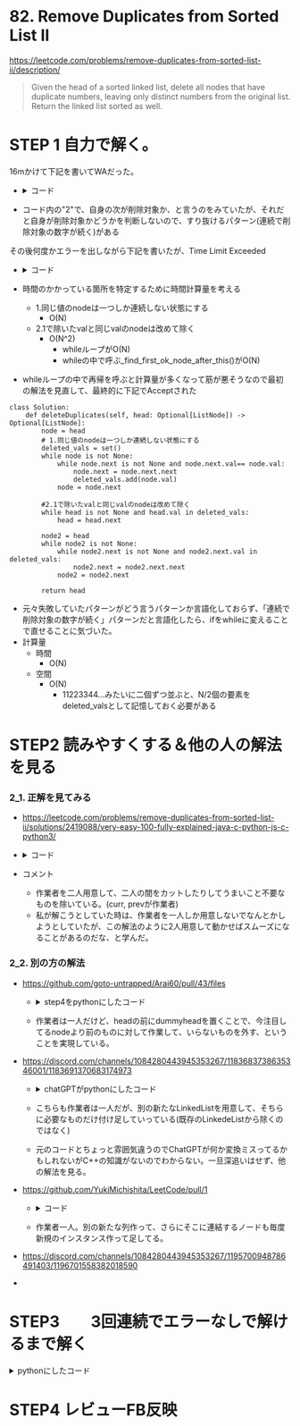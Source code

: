 # 82. Remove Duplicates from Sorted List II
https://leetcode.com/problems/remove-duplicates-from-sorted-list-ii/description/
>Given the head of a sorted linked list, delete all nodes that have duplicate numbers, leaving only distinct numbers from the original list. Return the linked list sorted as well.



# STEP 1 自力で解く。

16mかけて下記を書いてWAだった。
 - <details><summary>コード</summary>

    ```py
    # Definition for singly-linked list.
    # class ListNode:
    #     def __init__(self, val=0, next=None):
    #         self.val = val
    #         self.next = next
    class Solution:
        def deleteDuplicates(self, head: Optional[ListNode]) -> Optional[ListNode]:
            node = head
            # 1.同じ値のnodeは一つしか連続しない状態にする
            deleted_vals = set()
            while node is not None:
                while node.next is not None and node.next.val== node.val:
                    node.next = node.next.next
                    deleted_vals.add(node.val)
                node = node.next
            #2.1で除いたvalと同じvalのnodeは改めて除く
            if head.val in deleted_vals:
                head = head.next
            
            node2 = head
            while node2 is not None:
                if node2.next is not None and node2.next.val in deleted_vals:
                    node2.next = node2.next.next
                node2 = node2.next
            
            return head
    ```
    </details>

- コード内の"2"で、自身の次が削除対象か、と言うのをみていたが、それだと自身が削除対象かどうかを判断しないので、すり抜けるパターン(連続で削除対象の数字が続く)がある

その後何度かエラーを出しながら下記を書いたが、Time Limit Exceeded
 - <details><summary>コード</summary>

    ```py
    class Solution:

        def deleteDuplicates(self, head: Optional[ListNode]) -> Optional[ListNode]:
            node = head
            # 1.同じ値のnodeは一つしか連続しない状態にする
            deleted_vals = set()
            while node is not None:
                while node.next is not None and node.next.val== node.val:
                    node.next = node.next.next
                    deleted_vals.add(node.val)
                node = node.next
            #2.1で除いたvalと同じvalのnodeは改めて除く
            if head.val in deleted_vals:
                head = head.next
            node2 = head
            while node2 is not None:
                node2.next = self._find_first_ok_node_after_this(node2, deleted_vals)
                node2 = node2.next
            
            return head

        def _find_first_ok_node_after_this(self, node, deleted_vals):
            if node not in deleted_vals: 
                return node
            return self._find_ok_node_after_this(node.next)

    ```
</details>

- 時間のかかっている箇所を特定するために時間計算量を考える
    -  1.同じ値のnodeは一つしか連続しない状態にする
        - O(N)
    - 2.1で除いたvalと同じvalのnodeは改めて除く
        - O(N^2)
            - whileループがO(N)
            - whileの中で呼ぶ_find_first_ok_node_after_this()がO(N)

- whileループの中で再帰を呼ぶと計算量が多くなって筋が悪そうなので最初の解法を見直して、最終的に下記でAcceptされた
```
class Solution:
    def deleteDuplicates(self, head: Optional[ListNode]) -> Optional[ListNode]:
        node = head
        # 1.同じ値のnodeは一つしか連続しない状態にする
        deleted_vals = set()
        while node is not None:
            while node.next is not None and node.next.val== node.val:
                node.next = node.next.next
                deleted_vals.add(node.val)
            node = node.next

        #2.1で除いたvalと同じvalのnodeは改めて除く
        while head is not None and head.val in deleted_vals:
            head = head.next
        
        node2 = head
        while node2 is not None:
            while node2.next is not None and node2.next.val in deleted_vals:
                node2.next = node2.next.next
            node2 = node2.next
        
        return head

```
- 元々失敗していたパターンがどう言うパターンか言語化しておらず、「連続で削除対象の数字が続く」パターンだと言語化したら、ifをwhileに変えることで直せることに気づいた。
- 計算量
    - 時間
        - O(N)
    - 空間
        - O(N)
            - 11223344...みたいに二個ずつ並ぶと、N/2個の要素をdeleted_valsとして記憶しておく必要がある

# STEP2 読みやすくする＆他の人の解法を見る
### 2_1.  正解を見てみる
- https://leetcode.com/problems/remove-duplicates-from-sorted-list-ii/solutions/2419088/very-easy-100-fully-explained-java-c-python-js-c-python3/
- <details><summary>コード</summary>

    ```py
    class Solution(object):
        def deleteDuplicates(self, head):
            fake = ListNode(-1)
            fake.next = head
            # We use prev (for node just before duplications begins), curr (for the last node of the duplication group)...
            curr, prev = head, fake
            while curr:
                # while we have curr.next and its value is equal to curr...
                # It means, that we have one more duplicate...
                while curr.next and curr.val == curr.next.val:
                    # So move curr pointer to the right...
                    curr = curr.next
                # If it happens, that prev.next equal to curr...
                # It means, that we have only 1 element in the group of duplicated elements...
                if prev.next == curr:
                    # Don't need to delete it, we move both pointers to right...
                    prev = prev.next
                    curr = curr.next
                # Otherwise, we need to skip a group of duplicated elements...
                # set prev.next = curr.next, and curr = prev.next...
                else:
                    prev.next = curr.next
                    curr = prev.next
            # Return the linked list...
            return fake.next
    ```
    </details>
- コメント
    - 作業者を二人用意して、二人の間をカットしたりしてうまいこと不要なものを除いている。(curr, prevが作業者)
    - 私が解こうとしていた時は、作業者を一人しか用意しないでなんとかしようとしていたが、この解法のように2人用意して動かせばスムーズになることがあるのだな、と学んだ。

### 2_2.  別の方の解法
- https://github.com/goto-untrapped/Arai60/pull/43/files
    - <details><summary>step4をpythonにしたコード</summary>

        ```py
        class Solution:
            def deleteDuplicates(self, head: Optional[ListNode]) -> Optional[ListNode]:
                dummy_head = ListNode()
                dummy_head.next = head
                node = dummy_head

                while node and node.next and node.next.next:
                    # 次の値と、さらにその次の値が異なるなら、nodeを次へ移す
                    if node.next.val != node.next.next.val:
                        node = node.next
                        continue
                    # 次の値と、さらにその次の値が同じ場合、その値をvalueとする
                    # valueと違う値になるまで、node.nextを一つずつ先のものへ。
                    value = node.next.val
                    while node.next and node.next.val == value:
                        node.next = node.next.next

                return dummy_head.next

        ```
        </details>
    - 作業者は一人だけど、headの前にdummyheadを置くことで、今注目してるnodeより前のものに対して作業して、いらないものを外す、ということを実現している。
- https://discord.com/channels/1084280443945353267/1183683738635346001/1183691370683174973
    - <details><summary>chatGPTがpythonにしたコード</summary>

        ```py
        def delete_duplicates(head: ListNode) -> ListNode:
        if not head:
            return None

        # 新しいリストのダミーヘッドを作成
        dummy = ListNode()
        tail = dummy
        current = head
        count = 0

        while current:
            # 重複カウントを増加
            count = 1
            while current.next and current.val == current.next.val:
                current = current.next
                count += 1
            
            # 重複がない場合のみノードを追加
            if count == 1:
                tail.next = current
                tail = tail.next
            
            # 次のノードへ移動
            current = current.next
        
        # 最後のノードの次をNoneに設定
        tail.next = None
        
        return dummy.next
        ```
    </details>
    
    - こちらも作業者は一人だが、別の新たなLinkedListを用意して、そちらに必要なものだけ付け足していっている(既存のLinkedeListから除くのではなく)

    - 元のコードとちょっと雰囲気違うのでChatGPTが何か変換ミスってるかもしれないがC++の知識がないのでわからない。一旦深追いはせず、他の解法を見る。
- https://github.com/YukiMichishita/LeetCode/pull/1
    - <details><summary>コード</summary>

        ```py
        class Solution:
            def deleteDuplicates(self, head: Optional[ListNode]) -> Optional[ListNode]:
                dummy = ListNode()
                last_unique_node = dummy
                current = head
                val_to_remove = None

                while current:
                    if current.val == val_to_remove:
                        current = current.next
                        continue
                    if current.next and current.val == current.next.val:
                        val_to_remove = current.val
                        continue
                    last_unique_node.next = ListNode(current.val)
                    last_unique_node = last_unique_node.next
                    current = current.next

                return dummy.next
        ```
        </details>
    - 作業者一人。別の新たな列作って、さらにそこに連結するノードも毎度新規のインスタンス作って足してる。

- https://discord.com/channels/1084280443945353267/1195700948786491403/1196701558382018590

- 




# STEP3　　3回連続でエラーなしで解けるまで解く
<details><summary>pythonにしたコード</summary>
```py
```
</details>


# STEP4 レビューFB反映